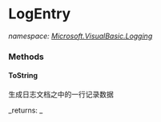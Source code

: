﻿
# LogEntry
_namespace: [Microsoft.VisualBasic.Logging](N-Microsoft.VisualBasic.Logging.md)_



### Methods

#### ToString
生成日志文档之中的一行记录数据

_returns: _



